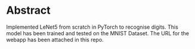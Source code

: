 # Abstract
Implemented LeNet5 from scratch in PyTorch to recognise digits. This model has been trained and tested on the MNIST Dataset. The URL for the webapp has been attached in this repo.
